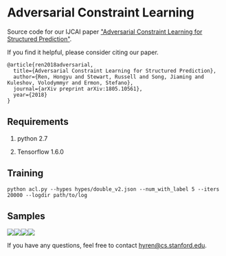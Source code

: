 # Adversarial Constraint Learning
Source code for our IJCAI paper ["Adversarial Constraint Learning for Structured Prediction"](https://arxiv.org/abs/1805.10561).

If you find it helpful, please consider citing our paper.

    @article{ren2018adversarial,
      title={Adversarial Constraint Learning for Structured Prediction},
      author={Ren, Hongyu and Stewart, Russell and Song, Jiaming and Kuleshov, Volodymmyr and Ermon, Stefano},
      journal={arXiv preprint arXiv:1805.10561},
      year={2018}
    }

## Requirements
1. python 2.7

2. Tensorflow 1.6.0


## Training
```
python acl.py --hypes hypes/double_v2.json --num_with_label 5 --iters 20000 --logdir path/to/log
```

## Samples

<img src="https://github.com/hyren/acl/blob/master/images/pose-1.gif"><img src="https://github.com/hyren/acl/blob/master/images/pose-2.gif"><img src="https://github.com/hyren/acl/blob/master/images/pose-3.gif"><img src="https://github.com/hyren/acl/blob/master/images/pose-4.gif">

If you have any questions, feel free to contact <hyren@cs.stanford.edu>.

